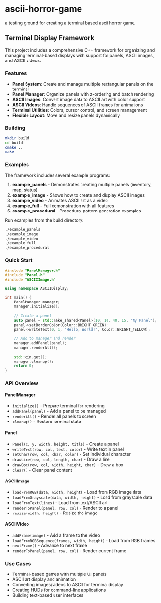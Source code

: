 # ascii-horror-game
a testing ground for creating a terminal based ascii horror game.

## Terminal Display Framework

This project includes a comprehensive C++ framework for organizing and managing terminal-based displays with support for panels, ASCII images, and ASCII videos.

### Features

- **Panel System**: Create and manage multiple rectangular panels on the terminal
- **Panel Manager**: Organize panels with z-ordering and batch rendering
- **ASCII Images**: Convert image data to ASCII art with color support
- **ASCII Videos**: Handle sequences of ASCII frames for animations
- **Terminal Utilities**: Colors, cursor control, and screen management
- **Flexible Layout**: Move and resize panels dynamically

### Building

```bash
mkdir build
cd build
cmake ..
make
```

### Examples

The framework includes several example programs:

1. **example_panels** - Demonstrates creating multiple panels (inventory, map, status)
2. **example_image** - Shows how to create and display ASCII images
3. **example_video** - Animates ASCII art as a video
4. **example_full** - Full demonstration with all features
5. **example_procedural** - Procedural pattern generation examples

Run examples from the build directory:
```bash
./example_panels
./example_image
./example_video
./example_full
./example_procedural
```

### Quick Start

```cpp
#include "PanelManager.h"
#include "Panel.h"
#include "ASCIIImage.h"

using namespace ASCIIDisplay;

int main() {
    PanelManager manager;
    manager.initialize();
    
    // Create a panel
    auto panel = std::make_shared<Panel>(10, 10, 40, 15, "My Panel");
    panel->setBorderColor(Color::BRIGHT_GREEN);
    panel->writeText(0, 1, "Hello, World!", Color::BRIGHT_YELLOW);
    
    // Add to manager and render
    manager.addPanel(panel);
    manager.renderAll();
    
    std::cin.get();
    manager.cleanup();
    return 0;
}
```

### API Overview

#### PanelManager
- `initialize()` - Prepare terminal for rendering
- `addPanel(panel)` - Add a panel to be managed
- `renderAll()` - Render all panels to screen
- `cleanup()` - Restore terminal state

#### Panel
- `Panel(x, y, width, height, title)` - Create a panel
- `writeText(row, col, text, color)` - Write text in panel
- `setChar(row, col, char, color)` - Set individual character
- `drawLine(row, col, length, char)` - Draw a line
- `drawBox(row, col, width, height, char)` - Draw a box
- `clear()` - Clear panel content

#### ASCIIImage
- `loadFromRGB(data, width, height)` - Load from RGB image data
- `loadFromGrayscale(data, width, height)` - Load from grayscale data
- `loadFromText(lines)` - Load from text/ASCII art
- `renderToPanel(panel, row, col)` - Render to a panel
- `resize(width, height)` - Resize the image

#### ASCIIVideo
- `addFrame(image)` - Add a frame to the video
- `loadFromRGBSequence(frames, width, height)` - Load from RGB frames
- `nextFrame()` - Advance to next frame
- `renderToPanel(panel, row, col)` - Render current frame

### Use Cases

- Terminal-based games with multiple UI panels
- ASCII art display and animation
- Converting images/videos to ASCII for terminal display
- Creating HUDs for command-line applications
- Building text-based user interfaces
